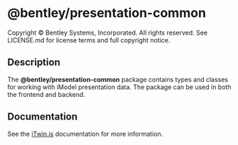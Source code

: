 # @bentley/presentation-common

Copyright © Bentley Systems, Incorporated. All rights reserved. See LICENSE.md for license terms and full copyright notice.

## Description

The __@bentley/presentation-common__ package contains types and classes for working with
iModel presentation data. The package can be used in both the frontend and backend.

## Documentation

See the [iTwin.js](https://www.itwinjs.org) documentation for more information.
